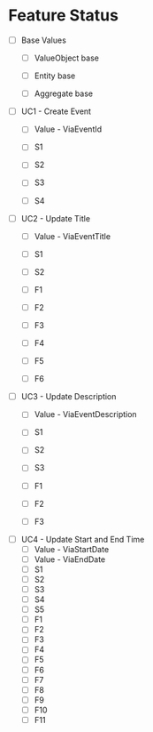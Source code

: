 ﻿# Feature Status

* [ ] Base Values
    * [ ] ValueObject base
    * [ ] Entity base
    * [ ] Aggregate base


* [ ] UC1 - Create Event
  * [ ] Value - ViaEventId
  * [ ] S1
  * [ ] S2
  * [ ] S3
  * [ ] S4


* [ ] UC2 - Update Title
  * [ ] Value - ViaEventTitle
  * [ ] S1
  * [ ] S2
  * [ ] F1
  * [ ] F2
  * [ ] F3
  * [ ] F4
  * [ ] F5
  * [ ] F6


* [ ] UC3 - Update Description
    * [ ] Value - ViaEventDescription
    * [ ] S1
    * [ ] S2
    * [ ] S3
    * [ ] F1
    * [ ] F2
    * [ ] F3


* [ ] UC4 - Update Start and End Time
    * [ ] Value - ViaStartDate
    * [ ] Value - ViaEndDate
    * [ ] S1
    * [ ] S2
    * [ ] S3
    * [ ] S4
    * [ ] S5
    * [ ] F1
    * [ ] F2
    * [ ] F3
    * [ ] F4
    * [ ] F5
    * [ ] F6
    * [ ] F7
    * [ ] F8
    * [ ] F9
    * [ ] F10
    * [ ] F11